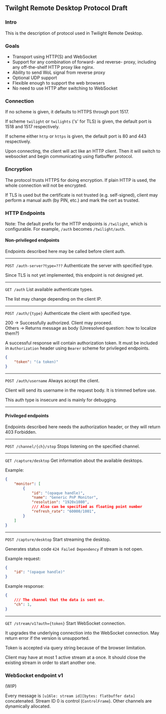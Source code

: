## Twilght Remote Desktop Protocol Draft

### Intro
This is the description of protocol used in Twilight Remote Desktop.

### Goals
 * Transport using HTTP(S) and WebSocket
 * Support for any combination of forward- and reverse- proxy,
including any off-the-shelf HTTP proxy like nginx.
 * Ability to send WoL signal from reverse proxy
 * Optional UDP support
 * Flexible enough to support the web browsers
 * No need to use HTTP after switching to WebSocket

### Connection
If no scheme is given, it defaults to HTTPS through port 1517.

If scheme `twilight` or `twilights` ('s' for TLS) is given, the default port is
1518 and 1517 respectively.

If scheme either `http` or `https` is given, the default port is 80 and 443
respectively.

Upon connecting, the client will act like an HTTP client.
Then it will switch to websocket and begin communicating using
flatbuffer protocol.

### Encryption
The protocol trusts HTTPS for doing encryption.
If plain HTTP is used, the whole connection will not be encrypted.

If TLS is used but the certificate is not trusted (e.g. self-signed),
client may perform a manual auth (by PIN, etc.) and mark the cert as trusted.

### HTTP Endpoints
Note: The default prefix for the HTTP endpoints is `/twilight`,
which is configurable. For example, `/auth` becomes `/twilight/auth`.

#### Non-privileged endpoints
Endpoints described here may be called before client auth.

---
`POST /auth-server?type=???`
Authenticate the server with specified type.

Since TLS is not yet implemented, this endpoint is not designed yet.

---
`GET /auth`
List available authenticate types.

The list may change depending on the client IP.

---
`POST /auth/{type}`
Authenticate the client with specified type.

200 &rarr; Successfully authorized. Client may proceed.  
Others &rarr; Returns message as body (Unresolved question: how to localize them?)

A successful response will contain authorization token.
It must be included in `Authorization` header using `Bearer` scheme for privileged endpoints.

```json
{
    "token": "(a token)"
}
```

---
`POST /auth/username`
Always accept the client.

Client will send its username in the request body.
It is trimmed before use.

This auth type is insecure and is mainly for debugging.

---

#### Privileged endpoints
Endpoints described here needs the authorization header,
or they will return 403 Forbidden.

---
`POST /channel/{ch}/stop`
Stops listening on the specified channel.

---
`GET /capture/desktop`
Get information about the available desktops.

Example:
```json
{
    "monitor": [
        {
            "id": "(opaque handle)",
            "name": "Generic PnP Monitor",
            "resolution": "1920x1080",
            /// Also can be specified as floating point number
            "refresh_rate": "60000/1001",
        }
    ]
}
```

---
`POST /capture/desktop`
Start streaming the desktop.

Generates status code `424 Failed Dependency` if stream is not open.

Example request:
```json
{
    "id": "(opaque handle)"
}
```

Example response:
```json
{
    /// The channel that the data is sent on.
    "ch": 1,
}
```

---
`GET /stream/v1?auth={token}`
Start WebSocket connection.

It upgrades the underlying connection into the WebSocket connection.
May return error if the version is unsupported.

Token is accepted via query string because of the browser limitation.

Client may have at most 1 active stream at a once.
It should close the existing stream in order to start another one.


### WebSocket endpoint v1
(WIP)

Every message is `[u16le: stream id][bytes: flatbuffer data]` concatenated.
Stream ID 0 is control (`ControlFrame`).
Other channels are dynamically allocated.
